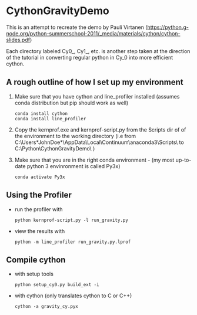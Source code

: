 # CythonGravityDemo
This is an attempt to recreate the demo by Pauli Virtanen (https://python.g-node.org/python-summerschool-2011/_media/materials/cython/cython-slides.pdf)

Each directory labeled Cy0_, Cy1_, etc. is another step taken at the direction of the tutorial in converting regular python in Cy_0 into more efficient cython.

## A rough outline of how I set up my environment

1. Make sure that you have cython and line_profiler installed (assumes conda distribution but pip should work as well)
   ```
   conda install cython
   conda install line_profiler
   ```
2. Copy the kernprof.exe and kernprof-script.py from the Scripts dir of of the environment to the working directory (i.e from C:\Users\*JohnDoe*\AppData\Local\Continuum\anaconda3\Scripts\ to C:\Python\CythonGravityDemo\ )

3. Make sure that you are in the right conda environment - (my most up-to-date python 3 envinronment is called Py3x)
   ```
   conda activate Py3x
   ```
   
## Using the Profiler
- run the profiler with 
   ```
   python kernprof-script.py -l run_gravity.py
   ```
- view the results with
   ```
   python -m line_profiler run_gravity.py.lprof
   ```


## Compile cython
- with setup tools
   ```
   python setup_cy0.py build_ext -i
   ```
- with cython (only translates cython to C or C++)
   ```
   cython -a gravity_cy.pyx
   ```
